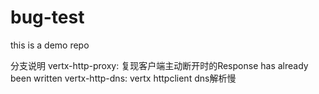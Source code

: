 # bug-test
this is a demo repo

分支说明
vertx-http-proxy: 复现客户端主动断开时的Response has already been written
vertx-http-dns: vertx httpclient dns解析慢
